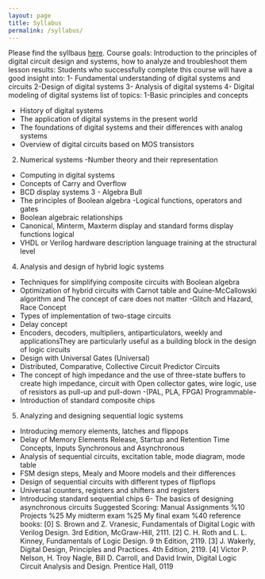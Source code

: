 ```yaml
---
layout: page
title: Syllabus
permalink: /syllabus/
---
```


Please find the syllbaus [here](/static_files/materials/Syllabus.pdf).
   Course goals:
Introduction to the principles of digital circuit design and systems, how to analyze and troubleshoot them
lesson results:
Students who successfully complete this course will have a good insight into:
1- Fundamental understanding of digital systems and circuits
2-Design of digital systems
3- Analysis of digital systems
4- Digital modeling of digital systems
list of topics:
1-Basic principles and concepts
- History of digital systems
- The application of digital systems in the present world
- The foundations of digital systems and their differences with analog systems
- Overview of digital circuits based on MOS transistors
2. Numerical systems
-Number theory and their representation
- Computing in digital systems
- Concepts of Carry and Overflow
- BCD display systems
3 - Algebra Bull
- The principles of Boolean algebra
-Logical functions, operators and gates
- Boolean algebraic relationships
- Canonical, Minterm, Maxterm display and standard forms display functions logical
- VHDL or Verilog hardware description language training at the structural level
4. Analysis and design of hybrid logic systems
- Techniques for simplifying composite circuits with Boolean algebra
- Optimization of hybrid circuits with Carnot table and Quine-McCallowski algorithm and The concept of care    does not matter 
-Glitch and Hazard, Race Concept
- Types of implementation of two-stage circuits
- Delay concept
- Encoders, decoders, multipliers, antiparticulators, weekly and applicationsThey are particularly useful as a building block in the design of logic circuits
- Design with Universal Gates (Universal)
- Distributed, Comparative, Collective Circuit Predictor Circuits
- The concept of high impedance and the use of three-state buffers to create high impedance, circuit with
  Open collector gates, wire logic, use of resistors as pull-up and pull-down
-(PAL, PLA, FPGA) Programmable-
- Introduction of standard composite chips
5. Analyzing and designing sequential logic systems
- Introducing memory elements, latches and flippops
- Delay of Memory Elements Release, Startup and Retention Time Concepts, Inputs
Synchronous and Asynchronous
- Analysis of sequential circuits, excitation table, mode diagram, mode table
- FSM design steps, Mealy and Moore models and their differences
- Design of sequential circuits with different types of flipflops
- Universal counters, registers and shifters and registers
- Introducing standard sequential chips
6- The basics of designing asynchronous circuits
Suggested Scoring:
Manual Assignments %10
Projects %25
My midterm exam %25
My final exam %40
reference books:
[0] S. Brown and Z. Vranesic, Fundamentals of Digital Logic with Verilog Design. 3rd
Edition, McGraw-Hill, 2111.
[2] C. H. Roth and L. L. Kinney, Fundamentals of Logic Design. 9
th Edition, 2119.
[3] J. Wakerly, Digital Design, Principles and Practices. 4th Edition, 2119.
[4] Victor P. Nelson, H. Troy Nagle, Bill D. Carroll, and David Irwin, Digital Logic
Circuit Analysis and Design. Prentice Hall, 0119